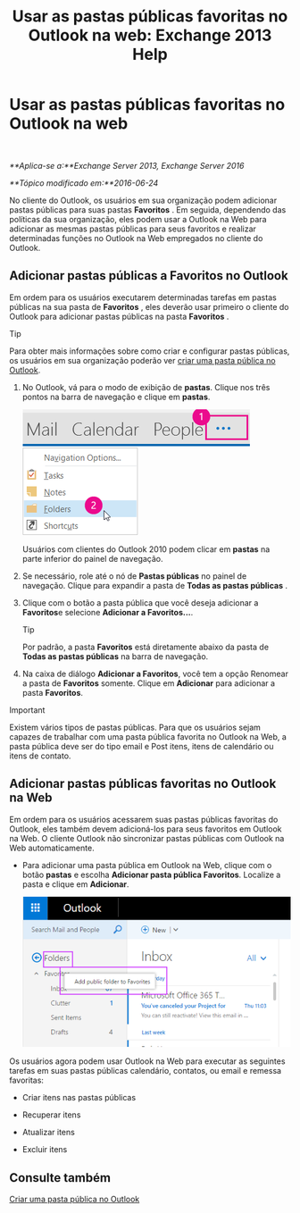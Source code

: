 ﻿---
title: 'Usar as pastas públicas favoritas no Outlook na web: Exchange 2013 Help'
TOCTitle: Usar as pastas públicas favoritas no Outlook na web
ms:assetid: f6f1db72-4465-4eb8-b525-ac2c1fa10a69
ms:mtpsurl: https://technet.microsoft.com/pt-br/library/Dn948177(v=EXCHG.150)
ms:contentKeyID: 65059994
ms.date: 05/22/2018
mtps_version: v=EXCHG.150
ms.translationtype: MT
---

# Usar as pastas públicas favoritas no Outlook na web

 

_**Aplica-se a:**Exchange Server 2013, Exchange Server 2016_

_**Tópico modificado em:**2016-06-24_

No cliente do Outlook, os usuários em sua organização podem adicionar pastas públicas para suas pastas **Favoritos** . Em seguida, dependendo das políticas da sua organização, eles podem usar a Outlook na Web para adicionar as mesmas pastas públicas para seus favoritos e realizar determinadas funções no Outlook na Web empregados no cliente do Outlook.

## Adicionar pastas públicas a Favoritos no Outlook

Em ordem para os usuários executarem determinadas tarefas em pastas públicas na sua pasta de **Favoritos** , eles deverão usar primeiro o cliente do Outlook para adicionar pastas públicas na pasta **Favoritos** .


> [!TIP]
> Para obter mais informações sobre como criar e configurar pastas públicas, os usuários em sua organização poderão ver <A href="https://support.office.com/en-us/article/create-a-public-folder-in-outlook-d5981360-28d3-4c8f-a373-c98ae570420a?ui=en-us%26rs=en-us%26ad=us">criar uma pasta pública no Outlook</A>.



1.  No Outlook, vá para o modo de exibição de **pastas**. Clique nos três pontos na barra de navegação e clique em **pastas**.
    
    ![Elipses na Barra de Navegação do Outlook 2013](images/Dn948177.7a949ccd-f0e0-4d20-aa4d-f97ae5c6fdff(EXCHG.150).png "Elipses na Barra de Navegação do Outlook 2013")  
    ![Menu da Barra de Navegação do Outlook 2013 para acessar Pastas](images/Dn948177.aaedd8fa-8a30-4e96-b4de-9625cd62e2b9(EXCHG.150).png "Menu da Barra de Navegação do Outlook 2013 para acessar Pastas")  
    
    Usuários com clientes do Outlook 2010 podem clicar em **pastas** na parte inferior do painel de navegação.

2.  Se necessário, role até o nó de **Pastas públicas** no painel de navegação. Clique para expandir a pasta de **Todas as pastas públicas** .

3.  Clique com o botão a pasta pública que você deseja adicionar a **Favoritos**e selecione **Adicionar a Favoritos...**.
    

    > [!TIP]
    > Por padrão, a pasta <STRONG>Favoritos</STRONG> está diretamente abaixo da pasta de <STRONG>Todas as pastas públicas</STRONG> na barra de navegação.



4.  Na caixa de diálogo **Adicionar a Favoritos**, você tem a opção Renomear a pasta de **Favoritos** somente. Clique em **Adicionar** para adicionar a pasta **Favoritos**.


> [!IMPORTANT]
> Existem vários tipos de pastas públicas. Para que os usuários sejam capazes de trabalhar com uma pasta pública favorita no Outlook na Web, a pasta pública deve ser do tipo email e Post itens, itens de calendário ou itens de contato.



## Adicionar pastas públicas favoritas no Outlook na Web

Em ordem para os usuários acessarem suas pastas públicas favoritas do Outlook, eles também devem adicioná-los para seus favoritos em Outlook na Web. O cliente Outlook não sincronizar pastas públicas com Outlook na Web automaticamente.

  - Para adicionar uma pasta pública em Outlook na Web, clique com o botão **pastas** e escolha **Adicionar pasta pública Favoritos**. Localize a pasta e clique em **Adicionar**.
    
    ![Adicionar pasta pública aos Favoritos](images/Dn948177.dc2af75b-d1c3-4024-8759-00558799d34a(EXCHG.150).png "Adicionar pasta pública aos Favoritos")  

Os usuários agora podem usar Outlook na Web para executar as seguintes tarefas em suas pastas públicas calendário, contatos, ou email e remessa favoritas:

  - Criar itens nas pastas públicas

  - Recuperar itens

  - Atualizar itens

  - Excluir itens

## Consulte também


[Criar uma pasta pública no Outlook](https://support.office.com/en-us/article/create-a-public-folder-in-outlook-d5981360-28d3-4c8f-a373-c98ae570420a?ui=en-us%26rs=en-us%26ad=us)

